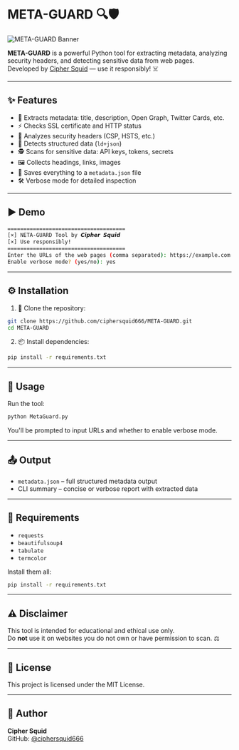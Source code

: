 # META-GUARD 🔍🛡️

![META-GUARD Banner](https://miro.medium.com/v2/resize:fit:1400/1*OlyA47-o7YINcaYzLDe9yQ.gif)

**META-GUARD** is a powerful Python tool for extracting metadata, analyzing security headers, and detecting sensitive data from web pages.  
Developed by [Cipher Squid](https://github.com/ciphersquid666) — use it responsibly! ☠️

---

## ✨ Features

- 📄 Extracts metadata: title, description, Open Graph, Twitter Cards, etc.  
- ⚡ Checks SSL certificate and HTTP status  
- 🔐 Analyzes security headers (CSP, HSTS, etc.)  
- 🧠 Detects structured data (`ld+json`)  
- 🕵️ Scans for sensitive data: API keys, tokens, secrets  
- 🖼️ Collects headings, links, images  
- 📁 Saves everything to a `metadata.json` file  
- 🛠️ Verbose mode for detailed inspection  

---

## ▶️ Demo

```bash
=====================================
[×] NETA-GUARD Tool by 𝘾𝙞𝙥𝙝𝙚𝙧 𝙎𝙦𝙪𝙞𝙙
[×] Use responsibly!
=====================================
Enter the URLs of the web pages (comma separated): https://example.com
Enable verbose mode? (yes/no): yes
```

---

## ⚙️ Installation

1. 🔗 Clone the repository:

```bash
git clone https://github.com/ciphersquid666/META-GUARD.git
cd META-GUARD
```

2. 📦 Install dependencies:

```bash
pip install -r requirements.txt
```

---

## 🚀 Usage

Run the tool:

```bash
python MetaGuard.py
```

You'll be prompted to input URLs and whether to enable verbose mode.

---

## 📤 Output

- `metadata.json` – full structured metadata output  
- CLI summary – concise or verbose report with extracted data  

---

## 🧰 Requirements

- `requests`  
- `beautifulsoup4`  
- `tabulate`  
- `termcolor`  

Install them all:

```bash
pip install -r requirements.txt
```

---

## ⚠️ Disclaimer

This tool is intended for educational and ethical use only.  
Do **not** use it on websites you do not own or have permission to scan. ⚖️

---

## 📜 License

This project is licensed under the MIT License.

---

## 👤 Author

**Cipher Squid**  
GitHub: [@ciphersquid666](https://github.com/ciphersquid666)

